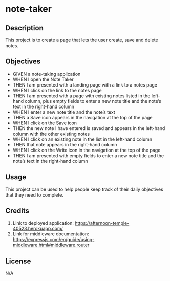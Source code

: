 # note-taker

## Description

This project is to create a page that lets the user create, save and delete notes.

## Objectives

* GIVEN a note-taking application
* WHEN I open the Note Taker
* THEN I am presented with a landing page with a link to a notes page
* WHEN I click on the link to the notes page
* THEN I am presented with a page with existing notes listed in the left-hand column, plus empty fields to enter a new note title and the note’s text in the right-hand column
* WHEN I enter a new note title and the note’s text
* THEN a Save icon appears in the navigation at the top of the page
* WHEN I click on the Save icon
* THEN the new note I have entered is saved and appears in the left-hand column with the other existing notes
* WHEN I click on an existing note in the list in the left-hand column
* THEN that note appears in the right-hand column
* WHEN I click on the Write icon in the navigation at the top of the page
* THEN I am presented with empty fields to enter a new note title and the note’s text in the right-hand column

## Usage

This project can be used to help people keep track of their daily objectives that they need to complete.

## Credits
1. Link to deployed application: https://afternoon-temple-40523.herokuapp.com/ 
2. Link for middleware documentation: https://expressjs.com/en/guide/using-middleware.html#middleware.router 

## License
N/A